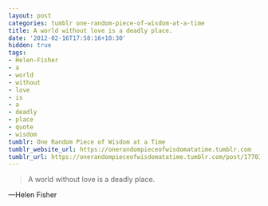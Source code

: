 ```yaml
---
layout: post
categories: tumblr one-random-piece-of-wisdom-at-a-time
title: A world without love is a deadly place.
date: '2012-02-16T17:58:16+10:30'
hidden: true
tags:
- Helen-Fisher
- a
- world
- without
- love
- is
- a
- deadly
- place
- quote
- wisdom
tumblr: One Random Piece of Wisdom at a Time
tumblr_website_url: https://onerandompieceofwisdomatatime.tumblr.com
tumblr_url: https://onerandompieceofwisdomatatime.tumblr.com/post/17703417216/a-world-without-love-is-a-deadly-place
---
```

> A world without love is a deadly place.

—Helen Fisher
